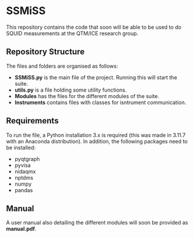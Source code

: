 # SSMiSS
This repository contains the code that soon will be able to be used to do SQUID measurements at the QTM/ICE research group.

## Repository Structure
The files and folders are organised as follows:
* **SSMiSS.py** is the main file of the project. Running this will start the suite.
* **utils.py** is a file holding some utility functions.
* **Modules** has the files for the different modules of the suite.
* **Instruments** contains files with classes for isntrument communication.

## Requirements
To run the file, a Python installation 3.x is required (this was made in 3.11.7 with an Anaconda distribution). In addition, the following packages need to be installed:
* pyqtgraph
* pyvisa
* nidaqmx
* nptdms
* numpy
* pandas

## Manual
A user manual also detailing the different modules will soon be provided as **manual.pdf**.